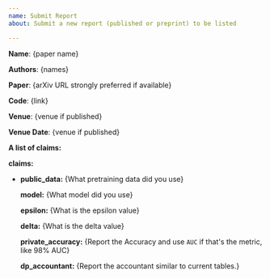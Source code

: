 ```yaml
---
name: Submit Report
about: Submit a new report (published or preprint) to be listed

---
```


**Name**: {paper name}

**Authors**: {names}

**Paper**: {arXiv URL strongly preferred if available}

**Code**: {link}

**Venue**: {venue if published}

**Venue Date**: {venue if published}

**A list of claims:**

**claims:**
  
- **public_data:** {What pretraining data did you use}
    
    **model:** {What model did you use}
    
    **epsilon:** {What is the epsilon value}
    
    **delta:**  {What is the delta value}
    
    **private_accuracy:** {Report the Accuracy and use `AUC` if that's the metric, like 98% AUC}
    
    **dp_accountant:** {Report the accountant similar to current tables.}